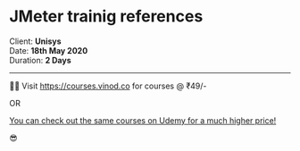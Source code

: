 # JMeter trainig references

Client: **Unisys** <br>
Date: **18th May 2020**<br>
Duration: **2 Days**

---
👋🏼 Visit https://courses.vinod.co for courses @ ₹49/-


OR

<a href="https://udemy.com/user/vinod-197">
You can check out the same courses on Udemy for a much higher price!</a>

😎
